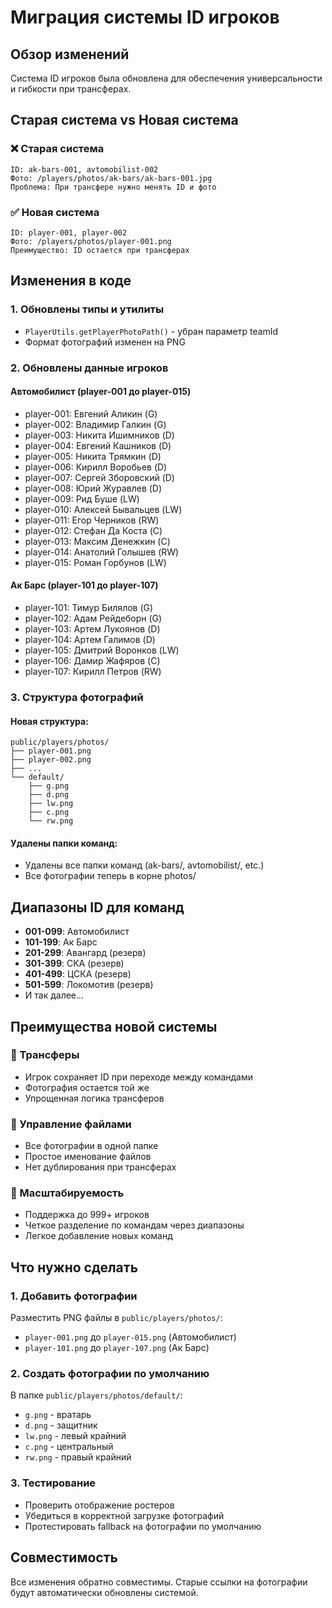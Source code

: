 # Миграция системы ID игроков

## Обзор изменений

Система ID игроков была обновлена для обеспечения универсальности и гибкости при трансферах.

## Старая система vs Новая система

### ❌ Старая система
```
ID: ak-bars-001, avtomobilist-002
Фото: /players/photos/ak-bars/ak-bars-001.jpg
Проблема: При трансфере нужно менять ID и фото
```

### ✅ Новая система
```
ID: player-001, player-002
Фото: /players/photos/player-001.png
Преимущество: ID остается при трансферах
```

## Изменения в коде

### 1. Обновлены типы и утилиты
- `PlayerUtils.getPlayerPhotoPath()` - убран параметр teamId
- Формат фотографий изменен на PNG

### 2. Обновлены данные игроков

#### Автомобилист (player-001 до player-015)
- player-001: Евгений Аликин (G)
- player-002: Владимир Галкин (G)
- player-003: Никита Ишимников (D)
- player-004: Евгений Кашников (D)
- player-005: Никита Трямкин (D)
- player-006: Кирилл Воробьев (D)
- player-007: Сергей Зборовский (D)
- player-008: Юрий Журавлев (D)
- player-009: Рид Буше (LW)
- player-010: Алексей Бывальцев (LW)
- player-011: Егор Черников (RW)
- player-012: Стефан Да Коста (C)
- player-013: Максим Денежкин (C)
- player-014: Анатолий Голышев (RW)
- player-015: Роман Горбунов (LW)

#### Ак Барс (player-101 до player-107)
- player-101: Тимур Билялов (G)
- player-102: Адам Рейдеборн (G)
- player-103: Артем Лукоянов (D)
- player-104: Артем Галимов (D)
- player-105: Дмитрий Воронков (LW)
- player-106: Дамир Жафяров (C)
- player-107: Кирилл Петров (RW)

### 3. Структура фотографий

#### Новая структура:
```
public/players/photos/
├── player-001.png
├── player-002.png
├── ...
└── default/
    ├── g.png
    ├── d.png
    ├── lw.png
    ├── c.png
    └── rw.png
```

#### Удалены папки команд:
- Удалены все папки команд (ak-bars/, avtomobilist/, etc.)
- Все фотографии теперь в корне photos/

## Диапазоны ID для команд

- **001-099**: Автомобилист
- **101-199**: Ак Барс
- **201-299**: Авангард (резерв)
- **301-399**: СКА (резерв)
- **401-499**: ЦСКА (резерв)
- **501-599**: Локомотив (резерв)
- И так далее...

## Преимущества новой системы

### 🔄 Трансферы
- Игрок сохраняет ID при переходе между командами
- Фотография остается той же
- Упрощенная логика трансферов

### 📁 Управление файлами
- Все фотографии в одной папке
- Простое именование файлов
- Нет дублирования при трансферах

### 🎯 Масштабируемость
- Поддержка до 999+ игроков
- Четкое разделение по командам через диапазоны
- Легкое добавление новых команд

## Что нужно сделать

### 1. Добавить фотографии
Разместить PNG файлы в `public/players/photos/`:
- `player-001.png` до `player-015.png` (Автомобилист)
- `player-101.png` до `player-107.png` (Ак Барс)

### 2. Создать фотографии по умолчанию
В папке `public/players/photos/default/`:
- `g.png` - вратарь
- `d.png` - защитник
- `lw.png` - левый крайний
- `c.png` - центральный
- `rw.png` - правый крайний

### 3. Тестирование
- Проверить отображение ростеров
- Убедиться в корректной загрузке фотографий
- Протестировать fallback на фотографии по умолчанию

## Совместимость

Все изменения обратно совместимы. Старые ссылки на фотографии будут автоматически обновлены системой.
